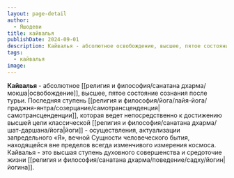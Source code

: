 ```yaml
---
layout: page-detail
author:
  - Яшодеви
title: кайвалья
publishDate: 2024-09-01
description: Кайвалья - абсолютное освобождение, высшее, пятое состояние сознания после турьи.
tags:
  - кайвалья
image:
---
```

**Кайвалья** - абсолютное [[религия и философия/санатана дхарма/мокша|освобождение]], высшее, пятое состояние сознания после турьи. Последняя ступень [[религия и философия/йога/лайя-йога/праджня-янтра/созерцание/самотрансценденция|самотрансценденции]], которая ведет непосредственно к достижению высшей цели классической [[религия и философия/санатана дхарма/шат-даршана/йога|йоги]] - осуществления, актуализации запредельного «Я», вечной Сущности человеческого бытия, находящейся вне пределов всегда изменчивого измерения космоса. Кайвалья - это высшая ступень духовного совершенства и средоточие жизни [[религия и философия/санатана дхарма/поведение/садху/йогин|йогина]].

